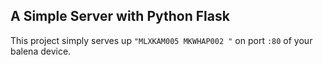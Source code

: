 ## A Simple Server with Python Flask


This project simply serves up `"MLXKAM005
MKWHAP002
"` on port `:80` of your balena device.


